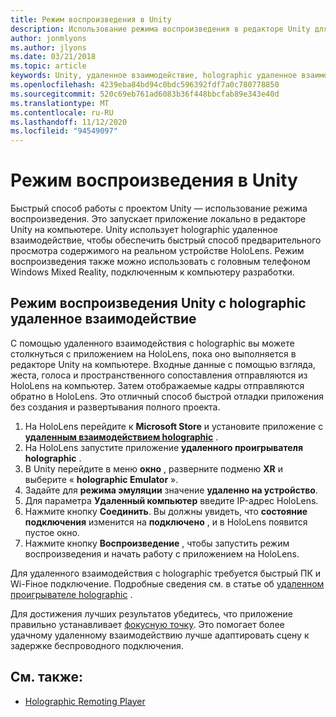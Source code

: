 ```yaml
---
title: Режим воспроизведения в Unity
description: Использование режима воспроизведения в редакторе Unity для предварительного просмотра изменений на устройстве без развертывания приложения.
author: jonmlyons
ms.author: jlyons
ms.date: 03/21/2018
ms.topic: article
keywords: Unity, удаленное взаимодействие, holographic удаленное взаимодействие, удаленный плеер holographic
ms.openlocfilehash: 4239eba84bd94c0bdc596392fdf7a0c780778850
ms.sourcegitcommit: 520c69eb761ad6083b36f448bbcfab89e343e40d
ms.translationtype: MT
ms.contentlocale: ru-RU
ms.lasthandoff: 11/12/2020
ms.locfileid: "94549097"
---
```

# <a name="unity-play-mode"></a>Режим воспроизведения в Unity

Быстрый способ работы с проектом Unity — использование режима воспроизведения. Это запускает приложение локально в редакторе Unity на компьютере. Unity использует holographic удаленное взаимодействие, чтобы обеспечить быстрый способ предварительного просмотра содержимого на реальном устройстве HoloLens. Режим воспроизведения также можно использовать с головным телефоном Windows Mixed Reality, подключенным к компьютеру разработки.

## <a name="unity-play-mode-with-holographic-remoting"></a>Режим воспроизведения Unity с holographic удаленное взаимодействие

С помощью удаленного взаимодействия с holographic вы можете столкнуться с приложением на HoloLens, пока оно выполняется в редакторе Unity на компьютере. Входные данные с помощью взгляда, жеста, голоса и пространственного сопоставления отправляются из HoloLens на компьютер. Затем отображаемые кадры отправляются обратно в HoloLens. Это отличный способ быстрой отладки приложения без создания и развертывания полного проекта.
1. На HoloLens перейдите к **Microsoft Store** и установите приложение с **[удаленным взаимодействием holographic](https://www.microsoft.com/store/p/holographic-remoting-player/9nblggh4sv40)** .
2. На HoloLens запустите приложение **удаленного проигрывателя holographic** .
3. В Unity перейдите в меню **окно** , разверните подменю **XR** и выберите « **holographic Emulator** ».
4. Задайте для **режима эмуляции** значение **удаленно на устройство**.
5. Для параметра **Удаленный компьютер** введите IP-адрес HoloLens.
6. Нажмите кнопку **Соединить**. Вы должны увидеть, что **состояние подключения** изменится на **подключено** , и в HoloLens появится пустое окно.
7. Нажмите кнопку **Воспроизведение** , чтобы запустить режим воспроизведения и начать работу с приложением на HoloLens.

Для удаленного взаимодействия с holographic требуется быстрый ПК и Wi-Fiное подключение. Подробные сведения см. в статье об [удаленном проигрывателе holographic](../platform-capabilities-and-apis/holographic-remoting-player.md) .

Для достижения лучших результатов убедитесь, что приложение правильно устанавливает [фокусную точку](focus-point-in-unity.md). Это помогает более удачному удаленному взаимодействию лучше адаптировать сцену к задержке беспроводного подключения.

## <a name="see-also"></a>См. также:
* [Holographic Remoting Player](../platform-capabilities-and-apis/holographic-remoting-player.md)
